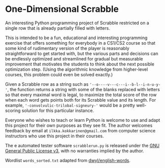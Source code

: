 # One-Dimensional Scrabble

An interesting Python programming project of Scrabble restricted on a single row that is already partially filled with letters.

This is intended to be a fun, educational and interesting programming exercise that offers something for everybody in a CS1/CS2 course so that some kind of rudimentary version of the player is reasonably straightforward to get started with, but the various parts and decisions can be endlessly optimized and streamlined for gradual but measurable improvement that motivates the students to think about the next possible optimization step. (Using the algorithmic knowledge from higher-level courses, this problem could even be solved exactly.)

Given a Scrabble row as a string such as `'--o----v---c---i--b-l--i-n-u-y-'`, the function returns a string with some of the blanks replaced with letters so that every maximal word is legal, to maximize the total score of the row when each word gets points both for its Scrabble value and its length. For example, `'-convolvulic-trilobal-signeury-'` would be a pretty well-scoring solution for this particular instance.

Everyone who wishes to teach or learn Python is welcome to use and adapt this project for their own purposes as they see fit. The author welcomes feedback by email at `ilkka.kokkarinen@gmail.com` from computer science instructors who use this project in their courses.

The e automated tester software `scrabblerun.py` is released under the [GNU General Public License v3](https://www.gnu.org/licenses/gpl-3.0.txt), with no warranties implied by the author.

Wordlist `words_sorted.txt` adapted from [dwyl/english-words](https://github.com/dwyl/english-words).
